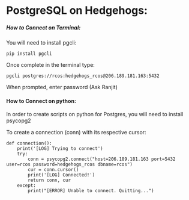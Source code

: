 # PostgreSQL on Hedgehogs:


##### How to Connect on Terminal:
You will need to install pgcli:

```
pip install pgcli
```

Once complete in the terminal type:

```
pgcli postgres://rcos:hedgehogs_rcos@206.189.181.163:5432
```

When prompted, enter password (Ask Ranjit)


#### How to Connect on python:
In order to create scripts on python for Postgres, you will need to install psycopg2


To create a connection (conn) with its respective cursor:
```
def connection():
    print('[LOG] Trying to connect')
    try:
        conn = psycopg2.connect("host=206.189.181.163 port=5432 user=rcos password=hedgehogs_rcos dbname=rcos")
        cur = conn.cursor()
        print('[LOG] Connected!')
        return conn, cur
    except:
        print("[ERROR] Unable to connect. Quitting...")
```
